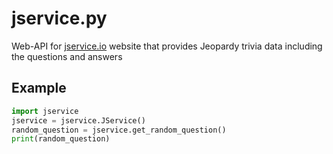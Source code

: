 # jservice.py
Web-API for [jservice.io](https://jservice.io) website that provides Jeopardy trivia data including the questions and answers

## Example
```python
import jservice
jservice = jservice.JService()
random_question = jservice.get_random_question()
print(random_question)
```
